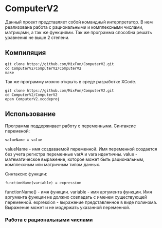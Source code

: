 # ComputerV2
Данный проект представляет собой командный интерпретатор. В нем реализована работа с рациональными и комплексными числами, матрицами, а так же функциями. Так же программа способна решать уравнения не выше 2 степени.

## Компиляция
    
    git clone https://github.com/MixFon/ComputerV2.git
    cd ComputerV2/ComputerV2/ComputerV2
    make

Так же программу можно открыть в среде разработке XCode.

    git clone https://github.com/MixFon/ComputerV2.git
    cd ComputerV2/ComputerV2
    open ComputerV2.xcodeproj


## Использование
Программа поддерживает работу с переменными.
Синтаксис переменой:

    valueName = value

valueName - имя создаваемой переменной. Имя переменной создается без учета регистра переменные varA и vara идентичны.
value - математическое выражение, которое может быть рациональным, комплексным или матричным типом данных.

Синтаксис функции:

    functionName(variable) = expression
   
functionName() - имя функции.
variable - имя аргумента функции. Имя аргумента функции не должно совпадать с именем существующей переменной.
expression - выражение представленное в виде полинома. Выражение может и не модержать указанной переменной.


### Работа с рациональными числами
